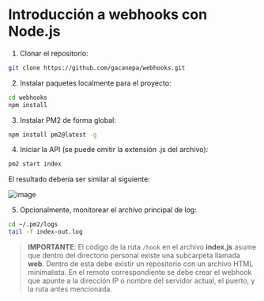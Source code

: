 # Introducción a webhooks con Node.js

1. Clonar el repositorio:

```bash
git clone https://github.com/gacanepa/webhooks.git
```

2. Instalar paquetes localmente para el proyecto:

```bash
cd webhooks
npm install
```

3. Instalar PM2 de forma global:

```bash
npm install pm2@latest -g
```

4. Iniciar la API (se puede omitir la extensión .js del archivo):

```bash
pm2 start index
```

El resultado debería ser similar al siguiente:

![image](https://user-images.githubusercontent.com/2545170/207328125-91303012-3a41-4f75-9d2c-b153ba3910d5.png)

5. Opcionalmente, monitorear el archivo principal de log:

```bash
cd ~/.pm2/logs
tail -f index-out.log
```

> **IMPORTANTE**: El código de la ruta `/hook` en el archivo **index.js** asume que dentro del directorio personal existe una subcarpeta llamada **web**. Dentro de esta debe existir un repositorio con un archivo HTML minimalista. En el remoto correspondiente se debe crear el webhook que apunte a la dirección IP o nombre del servidor actual, el puerto, y la ruta antes mencionada.
